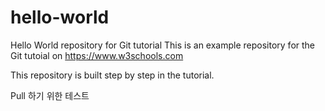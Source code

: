 # hello-world
Hello World repository for Git tutorial
This is an example repository for the Git tutoial on https://www.w3schools.com

This repository is built step by step in the tutorial.



Pull 하기 위한 테스트
